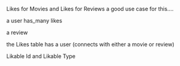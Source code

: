 
Likes for Movies and Likes for Reviews a good use case for this....

a user has_many likes

a review 

the Likes table has a user (connects with either a movie or review)

Likable Id and Likable Type

